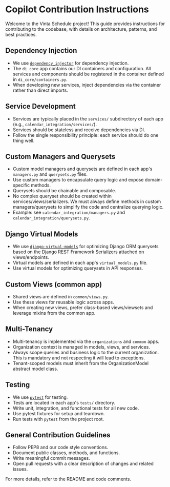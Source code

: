 # Copilot Contribution Instructions

Welcome to the Vinta Schedule project! This guide provides instructions for contributing to the codebase, with details on architecture, patterns, and best practices.

## Dependency Injection
- We use [`dependency_injector`](https://python-dependency-injector.ets-labs.org/) for dependency injection.
- The `di_core` app contains our DI containers and configuration. All services and components should be registered in the container defined in `di_core/containers.py`.
- When developing new services, inject dependencies via the container rather than direct imports.

## Service Development
- Services are typically placed in the `services/` subdirectory of each app (e.g., `calendar_integration/services/`).
- Services should be stateless and receive dependencies via DI.
- Follow the single responsibility principle: each service should do one thing well.

## Custom Managers and Querysets
- Custom model managers and querysets are defined in each app's `managers.py` and `querysets.py` files.
- Use custom managers to encapsulate query logic and expose domain-specific methods.
- Querysets should be chainable and composable.
- No complex queryset should be created within services/views/serializers. We must always define methods in custom managers/querysets to simplify the code and centralize querying logic.
- Example: see `calendar_integration/managers.py` and `calendar_integration/querysets.py`.

## Django Virtual Models
- We use [`django-virtual-models`](https://github.com/vintasoftware/django-virtual-models) for optimizing Django ORM querysets based on the Django REST Framework Serializers attached on views/endpoints. 
- Virtual models are defined in each app's `virtual_models.py` file.
- Use virtual models for optimizing querysets in API responses. 

## Custom Views (common app)
- Shared views are defined in `common/views.py`.
- Use these views for reusable logic across apps.
- When creating new views, prefer class-based views/viewsets and leverage mixins from the common app.

## Multi-Tenancy
- Multi-tenancy is implemented via the `organizations` and `common` apps.
- Organization context is managed in models, views, and services.
- Always scope queries and business logic to the current organization. This is mandatory and not respecting it will lead to exceptions.
- Tenant-scoped models must inherit from the OrganizationModel abstract model class.

## Testing
- We use [`pytest`](https://docs.pytest.org/) for testing.
- Tests are located in each app's `tests/` directory.
- Write unit, integration, and functional tests for all new code.
- Use pytest fixtures for setup and teardown.
- Run tests with `pytest` from the project root.

## General Contribution Guidelines
- Follow PEP8 and our code style conventions.
- Document public classes, methods, and functions.
- Write meaningful commit messages.
- Open pull requests with a clear description of changes and related issues.

For more details, refer to the README and code comments.
